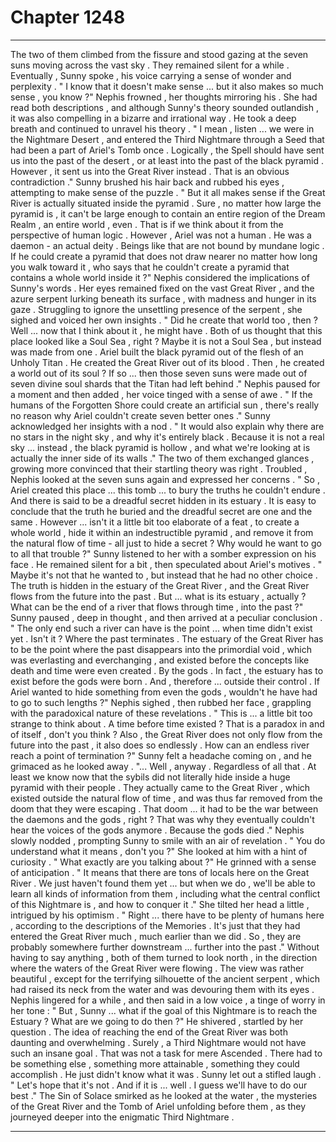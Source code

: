 
# Chapter 1248


---

The two of them climbed from the fissure and stood gazing at the seven suns moving across the vast sky . They remained silent for a while . Eventually , Sunny spoke , his voice carrying a sense of wonder and perplexity .
" I know that it doesn't make sense ... but it also makes so much sense , you know ?"
Nephis frowned , her thoughts mirroring his . She had read both descriptions , and although Sunny's theory sounded outlandish , it was also compelling in a bizarre and irrational way .
He took a deep breath and continued to unravel his theory .
" I mean , listen ... we were in the Nightmare Desert , and entered the Third Nightmare through a Seed that had been a part of Ariel's Tomb once . Logically , the Spell should have sent us into the past of the desert , or at least into the past of the black pyramid . However , it sent us into the Great River instead . That is an obvious contradiction ."
Sunny brushed his hair back and rubbed his eyes , attempting to make sense of the puzzle .
" But it all makes sense if the Great River is actually situated inside the pyramid . Sure , no matter how large the pyramid is , it can't be large enough to contain an entire region of the Dream Realm , an entire world , even . That is if we think about it from the perspective of human logic . However , Ariel was not a human . He was a daemon - an actual deity . Beings like that are not bound by mundane logic . If he could create a pyramid that does not draw nearer no matter how long you walk toward it , who says that he couldn't create a pyramid that contains a whole world inside it ?"
Nephis considered the implications of Sunny's words . Her eyes remained fixed on the vast Great River , and the azure serpent lurking beneath its surface , with madness and hunger in its gaze .
Struggling to ignore the unsettling presence of the serpent , she sighed and voiced her own insights .
" Did he create that world too , then ? Well ... now that I think about it , he might have . Both of us thought that this place looked like a Soul Sea , right ? Maybe it is not a Soul Sea , but instead was made from one . Ariel built the black pyramid out of the flesh of an Unholy Titan . He created the Great River out of its blood . Then , he created a world out of its soul ? If so ... then those seven suns were made out of seven divine soul shards that the Titan had left behind ."
Nephis paused for a moment and then added , her voice tinged with a sense of awe .
" If the humans of the Forgotten Shore could create an artificial sun , there's really no reason why Ariel couldn't create seven better ones ."
Sunny acknowledged her insights with a nod .
" It would also explain why there are no stars in the night sky , and why it's entirely black . Because it is not a real sky ... instead , the black pyramid is hollow , and what we're looking at is actually the inner side of its walls ."
The two of them exchanged glances , growing more convinced that their startling theory was right .
Troubled , Nephis looked at the seven suns again and expressed her concerns .
" So , Ariel created this place ... this tomb ... to bury the truths he couldn't endure . And there is said to be a dreadful secret hidden in its estuary . It is easy to conclude that the truth he buried and the dreadful secret are one and the same . However ... isn't it a little bit too elaborate of a feat , to create a whole world , hide it within an indestructible pyramid , and remove it from the natural flow of time - all just to hide a secret ? Why would he want to go to all that trouble ?"
Sunny listened to her with a somber expression on his face .
He remained silent for a bit , then speculated about Ariel's motives .
" Maybe it's not that he wanted to , but instead that he had no other choice . The truth is hidden in the estuary of the Great River , and the Great River flows from the future into the past . But ... what is its estuary , actually ? What can be the end of a river that flows through time , into the past ?"
Sunny paused , deep in thought , and then arrived at a peculiar conclusion .
" The only end such a river can have is the point ... when time didn't exist yet . Isn't it ? Where the past terminates . The estuary of the Great River has to be the point where the past disappears into the primordial void , which was everlasting and everchanging , and existed before the concepts like death and time were even created . By the gods . In fact , the estuary has to exist before the gods were born . And , therefore ... outside their control . If Ariel wanted to hide something from even the gods , wouldn't he have had to go to such lengths ?"
Nephis sighed , then rubbed her face , grappling with the paradoxical nature of these revelations .
" This is ... a little bit too strange to think about . A time before time existed ? That is a paradox in and of itself , don't you think ? Also , the Great River does not only flow from the future into the past , it also does so endlessly . How can an endless river reach a point of termination ?"
Sunny felt a headache coming on , and he grimaced as he looked away .
"... Well , anyway . Regardless of all that . At least we know now that the sybils did not literally hide inside a huge pyramid with their people . They actually came to the Great River , which existed outside the natural flow of time , and was thus far removed from the doom that they were escaping . That doom ... it had to be the war between the daemons and the gods , right ? That was why they eventually couldn't hear the voices of the gods anymore . Because the gods died ."
Nephis slowly nodded , prompting Sunny to smile with an air of revelation .
" You do understand what it means , don't you ?"
She looked at him with a hint of curiosity .
" What exactly are you talking about ?"
He grinned with a sense of anticipation .
" It means that there are tons of locals here on the Great River . We just haven't found them yet ... but when we do , we'll be able to learn all kinds of information from them , including what the central conflict of this Nightmare is , and how to conquer it ."
She tilted her head a little , intrigued by his optimism .
" Right ... there have to be plenty of humans here , according to the descriptions of the Memories . It's just that they had entered the Great River much , much earlier than we did . So , they are probably somewhere further downstream ... further into the past ."
Without having to say anything , both of them turned to look north , in the direction where the waters of the Great River were flowing .
The view was rather beautiful , except for the terrifying silhouette of the ancient serpent , which had raised its neck from the water and was devouring them with its eyes .
Nephis lingered for a while , and then said in a low voice , a tinge of worry in her tone :
" But , Sunny ... what if the goal of this Nightmare is to reach the Estuary ? What are we going to do then ?"
He shivered , startled by her question . The idea of reaching the end of the Great River was both daunting and overwhelming . Surely , a Third Nightmare would not have such an insane goal . That was not a task for mere Ascended .
There had to be something else , something more attainable , something they could accomplish .
He just didn't know what it was .
Sunny let out a stifled laugh .
" Let's hope that it's not . And if it is ... well . I guess we'll have to do our best ."
The Sin of Solace smirked as he looked at the water , the mysteries of the Great River and the Tomb of Ariel unfolding before them , as they journeyed deeper into the enigmatic Third Nightmare .

---


